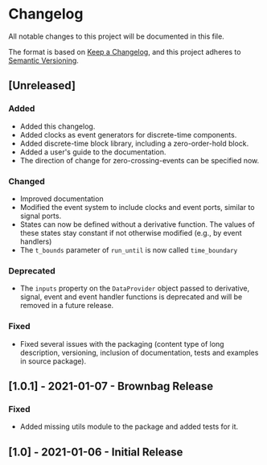 # Changelog
All notable changes to this project will be documented in this file.

The format is based on [Keep a Changelog](https://keepachangelog.com/en/1.0.0/),
and this project adheres to [Semantic Versioning](https://semver.org/spec/v2.0.0.html).

## [Unreleased]
### Added
- Added this changelog.
- Added clocks as event generators for discrete-time components.
- Added discrete-time block library, including a zero-order-hold block.
- Added a user's guide to the documentation.
- The direction of change for zero-crossing-events can be specified now.
### Changed
- Improved documentation
- Modified the event system to include clocks and event ports, similar to signal
  ports.
- States can now be defined without a derivative function. The values of these
  states stay constant if not otherwise modified (e.g., by event handlers)
- The ``t_bounds`` parameter of ``run_until`` is now called ``time_boundary``  
### Deprecated
- The ``inputs`` property on the ``DataProvider`` object passed to derivative,
  signal, event and event handler functions is deprecated and will be removed
  in a future release.
### Fixed
- Fixed several issues with the packaging (content type of long description,
  versioning, inclusion of documentation, tests and examples in source package).

## [1.0.1] - 2021-01-07 - Brownbag Release
### Fixed
- Added missing utils module to the package and added tests for it.

## [1.0] - 2021-01-06 - Initial Release
